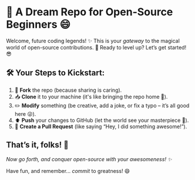 # 🌟 A Dream Repo for Open-Source Beginners 😄

Welcome, future coding legends! ✨ This is your *gateway* to the magical world of open-source contributions. 🚀 Ready to level up? Let’s get started! 😎

## 🛠️ Your Steps to Kickstart:

1. 🍴 **Fork** the repo (because sharing is caring).
2. 📥 **Clone** it to your machine (it's like bringing the repo home 🏡).
3. ✏️ **Modify** something (be creative, add a joke, or fix a typo – it’s all good here 😜).
4. ⬆️ **Push** your changes to GitHub (let the world see your masterpiece 🎨).
5. 🎉 **Create a Pull Request** (like saying “Hey, I did something awesome!”).

## That’s it, folks! 🏁

*Now go forth, and conquer open-source with your awesomeness! ✨*

Have fun, and remember... *commit* to greatness! 😄
